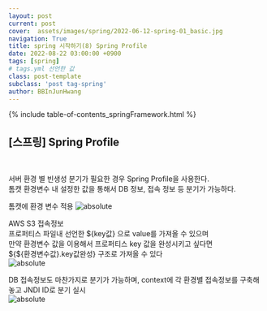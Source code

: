 ```yaml
---
layout: post
current: post
cover:  assets/images/spring/2022-06-12-spring-01_basic.jpg
navigation: True
title: spring 시작하기(8) Spring Profile
date: 2022-08-22 03:00:00 +0900
tags: [spring]  
# tags.yml 선언한 값
class: post-template
subclass: 'post tag-spring'
author: BBInJunHwang
---
```


{% include table-of-contents_springFramework.html %}
<br>
<h2>[스프링] Spring Profile</h2><br>

서버 환경 별 빈생성 분기가 필요한 경우 Spring Profile을 사용한다.<br>
톰캣 환경변수 내 설정한 값을 통해서 DB 정보, 접속 정보 등 분기가 가능하다.<br>

톰캣에 환경 변수 적용
<img data-action="zoom" src='{{ "/assets/images/spring/spring08/ch08_spring_profile01.PNG" | relative_url }}' alt='absolute'>

AWS S3 접속정보<br>
프로퍼티스 파일내 선언한 ${key값} 으로 value를 가져올 수 있으며 <br>
만약 환경변수 값을 이용해서 프로퍼티스 key 값을 완성시키고 싶다면 <br>
${${환경변수값}.key값완성} 구조로 가져올 수 있다 <br>
<img data-action="zoom" src='{{ "/assets/images/spring/spring08/ch08_spring_profile02.PNG" | relative_url }}' alt='absolute'>

DB 접속정보도 마찬가지로 분기가 가능하며, context에 각 환경별 접속정보를 구축해놓고 JNDI ID로 분기 실시<br>
<img data-action="zoom" src='{{ "/assets/images/spring/spring08/ch08_spring_profile03.PNG" | relative_url }}' alt='absolute'>
